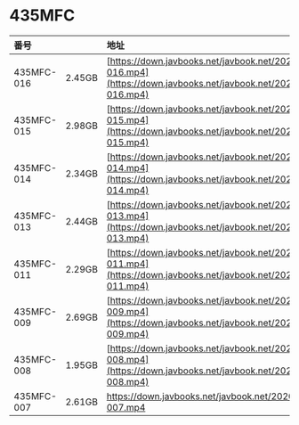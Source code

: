 # 435MFC

| 番号 |  | 地址 |
| :--- | :--- | :--- |
| 435MFC-016 | 2.45GB | [https://down.javbooks.net/javbook.net/2020/06/28/435MFC-016.mp4](https://down.javbooks.net/javbook.net/2020/06/28/435MFC-016.mp4) |
| 435MFC-015 | 2.98GB | [https://down.javbooks.net/javbook.net/2020/06/28/435MFC-015.mp4](https://down.javbooks.net/javbook.net/2020/06/28/435MFC-015.mp4) |
| 435MFC-014 | 2.34GB | [https://down.javbooks.net/javbook.net/2020/06/23/435MFC-014.mp4](https://down.javbooks.net/javbook.net/2020/06/23/435MFC-014.mp4) |
| 435MFC-013 | 2.44GB | [https://down.javbooks.net/javbook.net/2020/06/23/435MFC-013.mp4](https://down.javbooks.net/javbook.net/2020/06/23/435MFC-013.mp4) |
| 435MFC-011 | 2.29GB | [https://down.javbooks.net/javbook.net/2020/06/22/435MFC-011.mp4](https://down.javbooks.net/javbook.net/2020/06/22/435MFC-011.mp4) |
| 435MFC-009 | 2.69GB | [https://down.javbooks.net/javbook.net/2020/06/23/435MFC-009.mp4](https://down.javbooks.net/javbook.net/2020/06/23/435MFC-009.mp4) |
| 435MFC-008 | 1.95GB | [https://down.javbooks.net/javbook.net/2020/06/21/435MFC-008.mp4](https://down.javbooks.net/javbook.net/2020/06/21/435MFC-008.mp4) |
| 435MFC-007 | 2.61GB | [https://down.javbooks.net/javbook.net/2020/06/28/435MFC-007.mp4 ](https://down.javbooks.net/javbook.net/2020/06/28/435MFC-007.mp4%20) |

